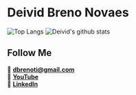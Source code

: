 # Deivid Breno Novaes

![Top Langs](https://github-readme-stats.vercel.app/api/top-langs/?username=devdbreno&theme=dracula)
![Deivid's github stats](https://github-readme-stats.vercel.app/api?username=devdbreno&show_icons=true&theme=dracula)

## Follow Me

📩 **dbrenoti@gmail.com**<br/>
🎥 **[YouTube](https://www.youtube.com/channel/UCUMJ-8fUrYBV1kpcJ2cjCeQ)**<br/>
💼 **[LinkedIn](https://www.linkedin.com/in/devdbreno)**<br/>
